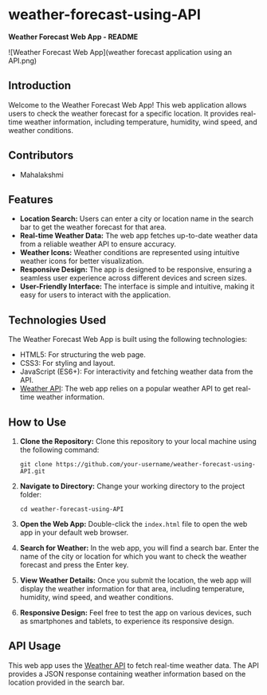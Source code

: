 # weather-forecast-using-API
**Weather Forecast Web App - README**

![Weather Forecast Web App](weather forecast application using an API.png)

## Introduction

Welcome to the Weather Forecast Web App! This web application allows users to check the weather forecast for a specific location. It provides real-time weather information, including temperature, humidity, wind speed, and weather conditions.

## Contributors

- Mahalakshmi
  
## Features

- **Location Search:** Users can enter a city or location name in the search bar to get the weather forecast for that area.
- **Real-time Weather Data:** The web app fetches up-to-date weather data from a reliable weather API to ensure accuracy.
- **Weather Icons:** Weather conditions are represented using intuitive weather icons for better visualization.
- **Responsive Design:** The app is designed to be responsive, ensuring a seamless user experience across different devices and screen sizes.
- **User-Friendly Interface:** The interface is simple and intuitive, making it easy for users to interact with the application.

## Technologies Used

The Weather Forecast Web App is built using the following technologies:

- HTML5: For structuring the web page.
- CSS3: For styling and layout.
- JavaScript (ES6+): For interactivity and fetching weather data from the API.
- [Weather API]: The web app relies on a popular weather API to get real-time weather information.

## How to Use

1. **Clone the Repository:** Clone this repository to your local machine using the following command:

   ```
   git clone https://github.com/your-username/weather-forecast-using-API.git
   ```

2. **Navigate to Directory:** Change your working directory to the project folder:

   ```
   cd weather-forecast-using-API
   ```

3. **Open the Web App:** Double-click the `index.html` file to open the web app in your default web browser.

4. **Search for Weather:** In the web app, you will find a search bar. Enter the name of the city or location for which you want to check the weather forecast and press the Enter key.

5. **View Weather Details:** Once you submit the location, the web app will display the weather information for that area, including temperature, humidity, wind speed, and weather conditions.

6. **Responsive Design:** Feel free to test the app on various devices, such as smartphones and tablets, to experience its responsive design.

## API Usage

This web app uses the [Weather API] to fetch real-time weather data. The API provides a JSON response containing weather information based on the location provided in the search bar.

[Weather API]: https://www.weatherapi.com/
